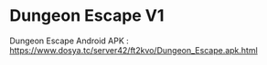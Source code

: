 # Dungeon Escape V1

Dungeon Escape Android APK : https://www.dosya.tc/server42/ft2kvo/Dungeon_Escape.apk.html
